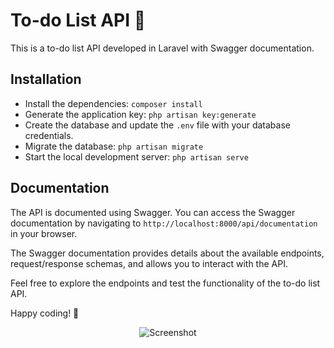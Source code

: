 # To-do List API 📝

This is a to-do list API developed in Laravel with Swagger documentation.

## Installation

- Install the dependencies: `composer install`
- Generate the application key: `php artisan key:generate`
- Create the database and update the `.env` file with your database credentials.
- Migrate the database: `php artisan migrate`
- Start the local development server: `php artisan serve`

## Documentation

The API is documented using Swagger. You can access the Swagger documentation by navigating to `http://localhost:8000/api/documentation` in your browser.

The Swagger documentation provides details about the available endpoints, request/response schemas, and allows you to interact with the API.

Feel free to explore the endpoints and test the functionality of the to-do list API.

Happy coding! 🚀

<div align="center">
  <img src="https://res.cloudinary.com/dqok29gnl/image/upload/v1684939866/Capture_d_e%CC%81cran_2023-05-24_a%CC%80_16.50.20_hqbpwc.png" alt="Screenshot">
</div>

